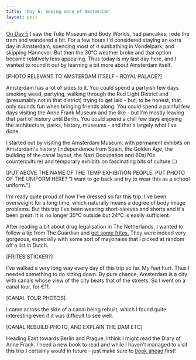 ```yaml
---
title: 'Day 6: Seeing more of Amsterdam'
layout: post
---
```


[On Day 5](/2017/amsterdam-tulips-pancakes/) I saw the Tulip Museum and Body Worlds, had pancakes, rode the tram and wandered a bit. For a few hours I'd considered staying an extra day in Amsterdam, spending most of it sunbathing in Vondelpark, and skipping Hannover. But then the 30°C weather broke and that option became relatively less appealing. Thus today is my last day here, and I wanted to round it out by learning a bit more about Amsterdam itself.

[PHOTO RELEVANT TO AMSTERDAM ITSELF - ROYAL PALACE?]

Amsterdam has a lot of sides to it. You could spend a partyish few days smoking weed, partying, walking through the Red Light District and (presumably not in that district) trying to get laid - but, to be honest, that only sounds fun when bringing friends along. You could spend a painful few days visiting the Anne Frank Museum and the like - but I'm mostly leaving that part of history until Berlin. You could spend a chill few days enjoying the architecture, parks, history, museums - and that's largely what I've done.

I started out by visiting the Amsterdam Museum, with permanent exhibits on Amsterdam's history (independence from Spain, the Golden Age, the building of the canal layout, the Nazi Occupation and 60s/70s counterculture) and temporary exhibits on fascinating bits of culture (.)

[PUT ABOVE THE NAME OF THE TEMP EXHIBITION PEOPLE. PUT PHOTO OF THE UNIFORM HERE? "I want to go back and try to wear this as a school uniform."]

I'm really quite proud of how I've dressed so far this trip. I've been overweight for a long time, which naturally means a degree of body image problems. But this trip I've been wearing short-sleeves and shorts and it's been great. It is no longer 35°C outside but 24°C is easily sufficient.

After reading a bit about drug legalisation in The Netherlands, I wanted to follow a tip from The Guardian and [get some frites.](https://www.theguardian.com/world/2017/jun/20/chips-are-down-for-belgian-frites-as-eu-acts-on-chemical) They were indeed very gorgeous, especially with some sort of mayonaise that I picked at random off a list in Dutch.

[FRITES STICKER?]

I've walked a very long way every day of this trip so far. My feet hurt. Thus I needed something to do sitting down. By pure chance, Amsterdam is a city with canals whose view of the city beats that of the streets. So I went on a canal tour, for €11.

[CANAL TOUR PHOTOS]

I came across the side of a canal being rebuilt, which I found quite interesting even if it was difficult to see well.

[CANAL REBUILD PHOTO, AND EXPLAIN THE DAM ETC]

Heading East towards Berlin and Prague, I think I might read the Diary of Anne Frank. I need a new book to read and while I haven't managed to visit this trip I certainly would in future - just make sure to [book ahead](http://www.annefrank.org) first!
